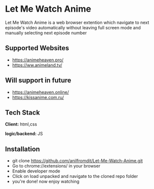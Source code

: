
# Let Me Watch Anime

Let Me Watch Anime is a web browser extention which navigate to next episode's video automatically without 
leaving full screen mode and manually selecting next episode number


## Supported Websites

- https://animeheaven.pro/
- https://ww.animeland.tv/

## Will support in future
- https://animeheaven.online/
- https://kissanime.com.ru/
## Tech Stack

**Client:** html,css

**logic/backend:** JS


## Installation

- git clone https://github.com/anilfromdit/Let-Me-Watch-Anime.git 
- Go to chrome://extensions/ in your browser
- Enable developer mode
- Click on load unpacked and navigate to the cloned repo folder
- you're done! now enjoy watching
